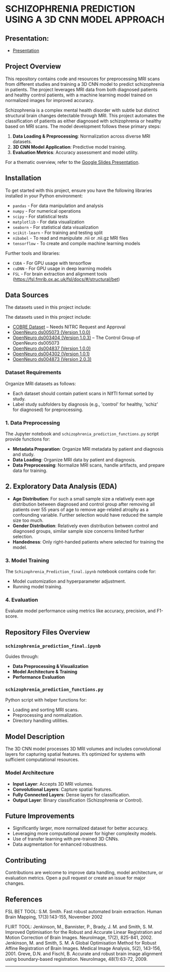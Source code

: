 
# SCHIZOPHRENIA PREDICTION USING A 3D CNN MODEL APPROACH

## Presentation:

- [Presentation](https://docs.google.com/presentation/d/1WSHAT3Yc5fbAgA5XTn4BtV-cnNzOG3IDVC3L0c8aZhk/edit?usp=sharing)

## Project Overview

This repository contains code and resources for preprocessing MRI scans from different studies and training a 3D CNN model to predict schizophrenia in patients. The project leverages MRI data from both diagnosed patients and healthy control patients, with a machine learning model trained on normalized images for improved accuracy.

Schizophrenia is a complex mental health disorder with subtle but distinct structural brain changes detectable through MRI. This project automates the classification of patients as either diagnosed with schizophrenia or healthy based on MRI scans. The model development follows these primary steps:

1. **Data Loading & Preprocessing**: Normalization across diverse MRI datasets.
2. **3D CNN Model Application**: Predictive model training.
3. **Evaluation Metrics**: Accuracy assessment and model utility.

For a thematic overview, refer to the [Google Slides Presentation](https://docs.google.com/presentation/d/1WSHAT3Yc5fbAgA5XTn4BtV-cnNzOG3IDVC3L0c8aZhk/edit#slide=id.p).

## Installation

To get started with this project, ensure you have the following libraries installed in your Python environment:

- `pandas` - For data manipulation and analysis
- `numpy` - For numerical operations
- `scipy` - For statistical tests
- `matplotlib` - For data visualization
- `seaborn` - For statistical data visualization
- `scikit-learn` - For training and testing split
- `nibabel` - To read and manipulate .nii or .nii.gz MRI files
- `tensorflow` - To create and compile machine learning models

Further tools and libraries:
- `CUDA` - For GPU usage with tensorflow
- `cuDNN` - For GPU usage in deep learning models
- `FSL` - For brain extraction and alignment tools (https://fsl.fmrib.ox.ac.uk/fsl/docs/#/structural/bet)

## Data Sources

The datasets used in this project include:

The datasets used in this project include:

- [COBRE Dataset](https://fcon_1000.projects.nitrc.org/indi/retro/cobre.html) – Needs NITRC Request and Approval
- [OpenNeuro ds005073 (Version 1.0.0)](https://openneuro.org/datasets/ds005073/versions/1.0.0)
- [OpenNeuro ds003404 (Version 1.0.3)](https://openneuro.org/datasets/ds003404/versions/1.0.3) – The Control Group of OpenNeuro ds005073
- [OpenNeuro ds004837 (Version 1.0.0)](https://openneuro.org/datasets/ds004837/versions/1.0.0)
- [OpenNeuro ds004302 (Version 1.0.1)](https://openneuro.org/datasets/ds004302/versions/1.0.1)
- [OpenNeuro ds004873 (Version 2.0.3)](https://openneuro.org/datasets/ds004873/versions/2.0.3)

### Dataset Requirements

Organize MRI datasets as follows:

- Each dataset should contain patient scans in NIfTI format sorted by study.
- Label study subfolders by diagnosis (e.g., 'control' for healthy, 'schiz' for diagnosed) for preprocessing.

### 1. Data Preprocessing

The Jupyter notebook and `schizophrenia_prediction_functions.py` script provide functions for:
- **Metadata Preparation**: Organize MRI metadata by patient and diagnosis and study.
- **Data Loading**: Organize MRI data by patient and diagnosis.
- **Data Preprocessing**: Normalize MRI scans, handle artifacts, and prepare data for training.


## 2. Exploratory Data Analysis (EDA)
- **Age Distribution**: For such a small sample size a relatively even age distribution between diagnosed and control group after removing all patients over 55 years of age to remove age-related atrophy as a confounding variable. Further selection would have reduced the sample size too much.
- **Gender Distribution**: Relatively even distribution between control and diagnosed groups, similar sample size concerns limited further selection.
- **Handedness**: Only right-handed patients where selected for training the model.

### 3. Model Training

The `Schizophrenia_Prediction_final.ipynb` notebook contains code for:
- Model customization and hyperparameter adjustment.
- Running model training.

### 4. Evaluation

Evaluate model performance using metrics like accuracy, precision, and F1-score.

## Repository Files Overview

### `schizophrenia_prediction_final.ipynb`

Guides through:
- **Data Preprocessing & Visualization**
- **Model Architecture & Training**
- **Performance Evaluation**

### `schizophrenia_prediction_functions.py`

Python script with helper functions for:
- Loading and sorting MRI scans.
- Preprocessing and normalization.
- Directory handling utilities.

## Model Description

The 3D CNN model processes 3D MRI volumes and includes convolutional layers for capturing spatial features. It’s optimized for systems with sufficient computational resources.

### Model Architecture

- **Input Layer**: Accepts 3D MRI volumes.
- **Convolutional Layers**: Capture spatial features.
- **Fully Connected Layers**: Dense layers for classification.
- **Output Layer**: Binary classification (Schizophrenia or Control).

## Future Improvements

- Significantly larger, more normalized dataset for better accuracy.
- Leveraging more computational power for higher complexity models.
- Use of transfer learning with pre-trained 3D CNNs.
- Data augmentation for enhanced robustness.

## Contributing

Contributions are welcome to improve data handling, model architecture, or evaluation metrics. Open a pull request or create an issue for major changes.

## References

FSL BET TOOL: 
S.M. Smith. Fast robust automated brain extraction. Human Brain Mapping, 17(3):143-155, November 2002

FLIRT TOOL: 
Jenkinson, M., Bannister, P., Brady, J. M. and Smith, S. M. Improved Optimisation for the Robust and Accurate Linear Registration and Motion Correction of Brain Images. NeuroImage, 17(2), 825-841, 2002.
Jenkinson, M. and Smith, S. M. A Global Optimisation Method for Robust Affine Registration of Brain Images. Medical Image Analysis, 5(2), 143-156, 2001.
Greve, D.N. and Fischl, B. Accurate and robust brain image alignment using boundary-based registration. NeuroImage, 48(1):63-72, 2009.

---

